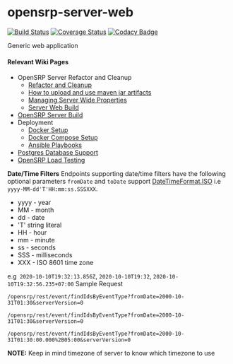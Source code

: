 # opensrp-server-web
[![Build Status](https://travis-ci.org/OpenSRP/opensrp-server-web.svg?branch=master)](https://travis-ci.org/OpenSRP/opensrp-server-web) [![Coverage Status](https://coveralls.io/repos/github/OpenSRP/opensrp-server-web/badge.svg?branch=master)](https://coveralls.io/github/OpenSRP/opensrp-server-web?branch=master) [![Codacy Badge](https://api.codacy.com/project/badge/Grade/5544ce1a89924b919197c902819c83eb)](https://www.codacy.com/app/OpenSRP/opensrp-server-web?utm_source=github.com&amp;utm_medium=referral&amp;utm_content=OpenSRP/opensrp-server-web&amp;utm_campaign=Badge_Grade)

Generic web application

#### Relevant Wiki Pages ####
* OpenSRP Server Refactor and Cleanup
  * [Refactor and Cleanup](https://smartregister.atlassian.net/wiki/spaces/Documentation/pages/562659330/OpenSRP+Server+Refactor+and+Clean+up)
  * [How to upload and use maven jar artifacts](https://smartregister.atlassian.net/wiki/spaces/Documentation/pages/564428801/How+to+upload+and+use+maven+jar+artifacts)
  * [Managing Server Wide Properties](https://smartregister.atlassian.net/wiki/spaces/Documentation/pages/602570753/Managing+Server+Wide+Properties)
  * [Server Web Build](https://smartregister.atlassian.net/wiki/spaces/Documentation/pages/616595457/Server+Web+Build)
* [OpenSRP Server Build](https://smartregister.atlassian.net/wiki/display/Documentation/OpenSRP+Server+Build)
* Deployment
  * [Docker Setup](https://smartregister.atlassian.net/wiki/display/Documentation/Docker+Setup)
  * [Docker Compose Setup](https://smartregister.atlassian.net/wiki/spaces/Documentation/pages/52690976/Docker+Compose+Setup)
  * [Ansible Playbooks](https://smartregister.atlassian.net/wiki/spaces/Documentation/pages/540901377/Ansible+Playbooks)
* [Postgres Database Support](https://smartregister.atlassian.net/wiki/spaces/Documentation/pages/251068417/Postgres+Database+Support+as+Main+Datastore)
* [OpenSRP Load Testing](https://smartregister.atlassian.net/wiki/spaces/Documentation/pages/268075009/OpenSRP+Load+Testing)


**Date/Time Filters** 
Endpoints supporting date/time filters have the following optional parameters  `fromDate` and `toDate` support [DateTimeFormat.ISO](https://docs.spring.io/spring-framework/docs/current/javadoc-api/org/springframework/format/annotation/DateTimeFormat.ISO.html "enum in org.springframework.format.annotation") i.e `yyyy-MM-dd'T'HH:mm:ss.SSSXXX`.
 * yyyy - year
 * MM - month
 * dd - date
 * 'T' string literal
 * HH - hour
 * mm - minute
 * ss - seconds
 * SSS - milliseconds
 * XXX - ISO 8601 time zone

e.g`` 2020-10-10T19:32:13.856Z``, ``2020-10-10T19:32``, ``2020-10-10T19:32:56.235+07:00``
Sample Request

``/opensrp/rest/event/findIdsByEventType?fromDate=2000-10-31T01:30&serverVersion=0``

``/opensrp/rest/event/findIdsByEventType?fromDate=2000-10-31T01:30&serverVersion=0``

``/opensrp/rest/event/findIdsByEventType?fromDate=2000-10-31T01:30:00.000%2B05:00&serverVersion=0``

**NOTE:** 
Keep in mind timezone of server to know which timezone to use 
